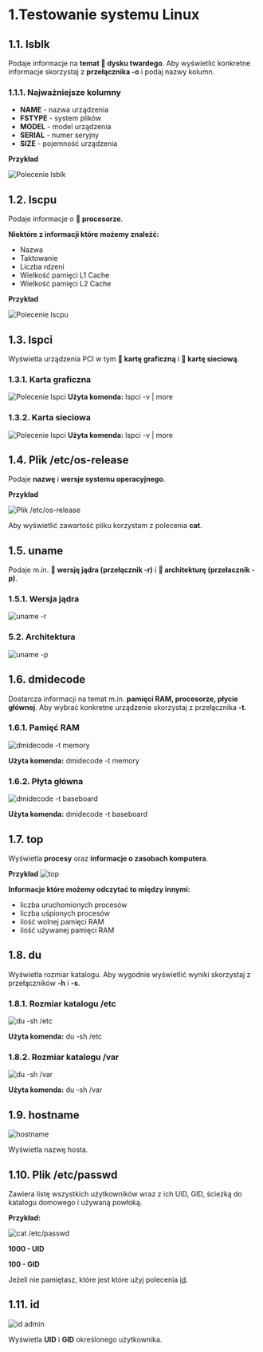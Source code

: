 # 1.Testowanie systemu Linux

## 1.1. lsblk
Podaje informacje na **temat  dysku twardego**. Aby wyświetlić konkretne
informacje skorzystaj z **przełącznika -o** i podaj nazwy kolumn.

### 1.1.1. Najważniejsze kolumny

- **NAME** - nazwa urządzenia
- **FSTYPE** - system plików
- **MODEL** - model urządzenia
- **SERIAL** - numer seryjny
- **SIZE** - pojemność urządzenia

**Przykład**

![Polecenie lsblk](img/1.1.png)

## 1.2. lscpu
Podaje informacje o **  procesorze**.

**Niektóre z informacji które możemy znaleźć:**

- Nazwa
- Taktowanie
- Liczba rdzeni
- Wielkość pamięci L1 Cache
- Wielkość pamięci L2 Cache

**Przykład**

![Polecenie lscpu](img/1.2.png)

## 1.3. lspci
Wyświetla urządzenia PCI w tym ** kartę graficzną** i ** kartę sieciową**.

### 1.3.1. Karta graficzna

![Polecenie lspci](img/1.3.png)
**Użyta komenda:** lspci -v | more

### 1.3.2. Karta sieciowa

![Polecenie lspci](img/1.3.2.png)
**Użyta komenda:** lspci -v | more

## 1.4. Plik /etc/os-release
Podaje **nazwę** i **wersje systemu operacyjnego**.

**Przykład**

![Plik /etc/os-release](img/1.4.png)

Aby wyświetlić zawartość pliku korzystam z polecenia **cat**.

## 1.5. uname
Podaje m.in. ** wersję jądra (przełącznik -r)** i ** architekturę (przełacznik -p)**.

### 1.5.1. Wersja jądra

![uname -r](img/1.5.1.png)

### 5.2. Architektura

![uname -p](img/1.5.2.png)

## 1.6. dmidecode
Dostarcza informacji na temat m.in. **pamięci RAM, procesorze, płycie głównej**. Aby wybrać konkretne urządzenie skorzystaj z przełącznika **-t**.

### 1.6.1. Pamięć RAM
![dmidecode -t memory](img/1.6.1.png)

**Użyta komenda:** dmidecode -t memory

### 1.6.2. Płyta główna
![dmidecode -t baseboard](img/1.6.2.png)

**Użyta komenda:** dmidecode -t baseboard

## 1.7. top
Wyświetla **procesy** oraz **informacje o zasobach komputera**.

**Przykład**
![top](img/1.7.1.png)

**Informacje które możemy odczytać to między innymi:**

- liczba uruchomionych procesów
- liczba uśpionych procesów
- ilość wolnej pamięci RAM
- ilość używanej pamięci RAM

## 1.8. du
Wyświetla rozmiar katalogu. Aby wygodnie wyświetlić wyniki skorzystaj
z przełączników **-h** i **-s**.

### 1.8.1. Rozmiar katalogu /etc
![du -sh /etc](img/1.8.1.png)

**Użyta komenda:** du -sh /etc

### 1.8.2. Rozmiar katalogu /var

![du -sh /var](img/1.8.2.png)

**Użyta komenda:** du -sh /var

## 1.9. hostname
![hostname](img/1.9.png)

Wyświetla nazwę hosta.

## 1.10. Plik /etc/passwd
Zawiera listę wszystkich użytkowników wraz z ich UID, GID, ścieżką do katalogu domowego i używaną powłoką.

**Przykład:**

![cat /etc/passwd](img/1.10.1.png)

**<span style="color:var(--red-color)">1000 - UID</span>**

**<span style="color:var(--green-color)">100 - GID</span>**

Jeżeli nie pamiętasz, które jest które użyj polecenia [id](#id).

## 1.11. id
![id admin](img/1.11.png)

Wyświetla **UID** i **GID** określonego użytkownika.
